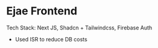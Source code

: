 # Ejae Frontend

Tech Stack: Next JS, Shadcn + Tailwindcss, Firebase Auth

- Used ISR to reduce DB costs